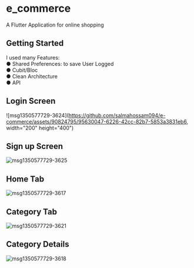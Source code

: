 # e_commerce

A Flutter Application for online shopping 

## Getting Started
I used many Features:<br>
● Shared Preferences: to save User Logged<br>
● Cubit/Bloc<br>
● Clean Architecture<br>
● API<br>
## Login Screen
![msg1350577729-3624](https://github.com/salmahossam094/e-commerce/assets/90824795/95630047-6226-42cc-82b7-5853a3831eb6,  width="200" height="400")
## Sign up Screen
![msg1350577729-3625](https://github.com/salmahossam094/e-commerce/assets/90824795/80d62ad8-fb96-4038-ba1b-a3589c223d65)
## Home Tab
![msg1350577729-3617](https://github.com/salmahossam094/e-commerce/assets/90824795/0a87a2d4-2719-4f39-b3c6-18170842f290)
## Category Tab
![msg1350577729-3621](https://github.com/salmahossam094/e-commerce/assets/90824795/8cdfcdff-54c9-4094-85f7-4e815f219adb)
## Category Details 
![msg1350577729-3618](https://github.com/salmahossam094/e-commerce/assets/90824795/0251e281-8bfb-4149-9218-07938dc35b58)


